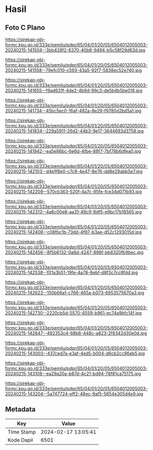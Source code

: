 # Hasil

## Foto C Plano

https://sirekap-obj-formc.kpu.go.id/333e/pemilu/pdpr/65/04/01/20/05/6504012005003-20240215-141504--3bb428f2-6370-40b6-9494-b5c58f29d63d.jpg

https://sirekap-obj-formc.kpu.go.id/333e/pemilu/pdpr/65/04/01/20/05/6504012005003-20240215-141558--79efc010-c593-43a5-92f7-5838ec52e740.jpg

https://sirekap-obj-formc.kpu.go.id/333e/pemilu/pdpr/65/04/01/20/05/6504012005003-20240215-141655--f9ad631f-4de2-4b9d-99c3-de5b4b5be016.jpg

https://sirekap-obj-formc.kpu.go.id/333e/pemilu/pdpr/65/04/01/20/05/6504012005003-20240215-141734--45bc5ec0-16af-482a-8e29-f9780d2bd5a1.jpg

https://sirekap-obj-formc.kpu.go.id/333e/pemilu/pdpr/65/04/01/20/05/6504012005003-20240215-141834--229a5911-26d2-44b3-9e17-3644693d3758.jpg

https://sirekap-obj-formc.kpu.go.id/333e/pemilu/pdpr/65/04/01/20/05/6504012005003-20240215-141942--ea5e86bc-6e6d-4fbe-88f7-7bf78b6dfea0.jpg

https://sirekap-obj-formc.kpu.go.id/333e/pemilu/pdpr/65/04/01/20/05/6504012005003-20240215-142103--d4e1f8e0-c7c8-4e47-8e76-dd8e29abb5e7.jpg

https://sirekap-obj-formc.kpu.go.id/333e/pemilu/pdpr/65/04/01/20/05/6504012005003-20240215-142209--570cb363-520f-4a7c-95fe-fce34d071b93.jpg

https://sirekap-obj-formc.kpu.go.id/333e/pemilu/pdpr/65/04/01/20/05/6504012005003-20240215-142313--4a6c00e8-aa31-49c9-8df5-e9bc17b18565.jpg

https://sirekap-obj-formc.kpu.go.id/333e/pemilu/pdpr/65/04/01/20/05/6504012005003-20240215-142408--c08fbc1b-73dd-4f97-b3ae-d52c1293015d.jpg

https://sirekap-obj-formc.kpu.go.id/333e/pemilu/pdpr/65/04/01/20/05/6504012005003-20240215-142456--8f5b6132-0a6d-4247-898f-bb8320fb9bec.jpg

https://sirekap-obj-formc.kpu.go.id/333e/pemilu/pdpr/65/04/01/20/05/6504012005003-20240215-142538--f01a3b51-19fe-4a78-8ebf-d8f3c7cc8fdd.jpg

https://sirekap-obj-formc.kpu.go.id/333e/pemilu/pdpr/65/04/01/20/05/6504012005003-20240215-142623--150b66a1-c766-465a-b073-6953575670a3.jpg

https://sirekap-obj-formc.kpu.go.id/333e/pemilu/pdpr/65/04/01/20/05/6504012005003-20240215-142730--2220cb5d-5570-4559-b961-ec74a9bfc14f.jpg

https://sirekap-obj-formc.kpu.go.id/333e/pemilu/pdpr/65/04/01/20/05/6504012005003-20240215-142847--492353c4-68b6-448c-a823-2f8342d30e0d.jpg

https://sirekap-obj-formc.kpu.go.id/333e/pemilu/pdpr/65/04/01/20/05/6504012005003-20240215-143003--437ced7a-e3af-4ed5-b004-d6cb2cc96eb5.jpg

https://sirekap-obj-formc.kpu.go.id/333e/pemilu/pdpr/65/04/01/20/05/6504012005003-20240215-143108--ea29a20a-b87d-4c21-bd94-78f81ca75175.jpg

https://sirekap-obj-formc.kpu.go.id/333e/pemilu/pdpr/65/04/01/20/05/6504012005003-20240215-143204--5a747724-eff2-48ec-9af5-5654e305d4e9.jpg


## Metadata

| Key        | Value               |
| ---------- | ------------------- |
| Time Stamp | 2024-02-17 13:05:41 |
| Kode Dapil | 6501                |



